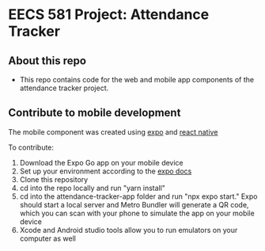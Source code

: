 # EECS 581 Project: Attendance Tracker


## About this repo
- This repo contains code for the web and mobile app components of the attendance tracker project. 

## Contribute to mobile development
The mobile component was created using [expo](https://docs.expo.dev/) and [react native](https://reactnative.dev/docs/getting-started) 

To contribute:

1. Download the Expo Go app on your mobile device 
2. Set up your environment according to the [expo docs](https://docs.expo.dev/)
2. Clone this repository
3. cd into the repo locally and run "yarn install"
4. cd into the attendance-tracker-app folder and run "npx expo start." Expo should start a local server and Metro Bundler will generate a QR code, which you can scan with your phone to simulate the app on your mobile device
5. Xcode and Android studio tools allow you to run emulators on your computer as well
